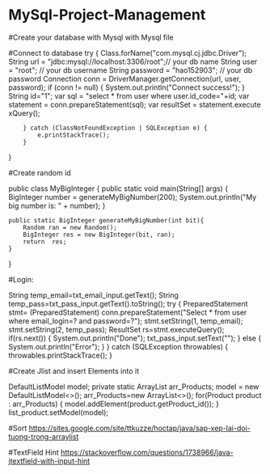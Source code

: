 # MySql-Project-Management

#Create your database with Mysql with Mysql file

#Connect to database
try {
            Class.forName("com.mysql.cj.jdbc.Driver");
            String url = "jdbc:mysql://localhost:3306/root";// your db name
            String user = "root"; // your db username
            String password = "hao152903"; // your db password
            Connection conn = DriverManager.getConnection(url, user, password);
            if (conn != null) {
                System.out.println("Connect success!");
            }
            String id="1";
            var sql = "select * from user where user.id_code="+id;
            var statement = conn.prepareStatement(sql);
            var resultSet = statement.execute   xQuery();
            
        } catch (ClassNotFoundException | SQLException e) {
            e.printStackTrace();
        }
}


#Create random id

public class MyBigInteger {
    public static void main(String[] args) {
        BigInteger number = generateMyBigNumber(200);
        System.out.println("My big number is: " + number);
    }

    public static BigInteger generateMyBigNumber(int bit){
        Random ran = new Random();
        BigInteger res = new BigInteger(bit, ran);
        return  res;
    }
}

#Login:

 String temp_email=txt_email_input.getText();
                String temp_pass=txt_pass_input.getText().toString();
                try {
                    PreparedStatement stmt= (PreparedStatement) conn.prepareStatement("Select * from user where email_login=? and password=?");
                    stmt.setString(1, temp_email);
                    stmt.setString(2, temp_pass);
                    ResultSet rs=stmt.executeQuery();
                    if(rs.next()) {
                        System.out.println("Done");
                        txt_pass_input.setText("");
                    }
                    else {
                        System.out.println("Error");
                    }
                } catch (SQLException throwables) {
                    throwables.printStackTrace();
                }
                
#Create Jlist and insert Elements into it

DefaultListModel<String> model;
private static ArrayList<Product> arr_Products;
model = new DefaultListModel<>();
arr_Products=new ArrayList<>();
for(Product product : arr_Products) {
    model.addElement(product.getProduct_id());
}
list_product.setModel(model);
    
#Sort
https://sites.google.com/site/ttkuzze/hoctap/java/sap-xep-lai-doi-tuong-trong-arraylist

#TextField Hint
https://stackoverflow.com/questions/1738966/java-jtextfield-with-input-hint

